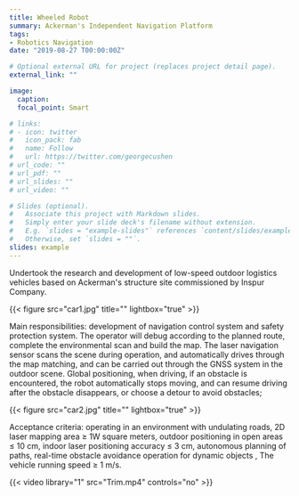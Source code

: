 ```yaml
---
title: Wheeled Robot
summary: Ackerman's Independent Navigation Platform
tags:
- Robotics Navigation
date: "2019-08-27 T00:00:00Z"

# Optional external URL for project (replaces project detail page).
external_link: ""

image:
  caption: 
  focal_point: Smart

# links:
# - icon: twitter
#   icon_pack: fab
#   name: Follow
#   url: https://twitter.com/georgecushen
# url_code: ""
# url_pdf: ""
# url_slides: ""
# url_video: ""

# Slides (optional).
#   Associate this project with Markdown slides.
#   Simply enter your slide deck's filename without extension.
#   E.g. `slides = "example-slides"` references `content/slides/example-slides.md`.
#   Otherwise, set `slides = ""`.
slides: example
---
```

Undertook the research and development of low-speed outdoor logistics vehicles based on Ackerman's structure site commissioned by Inspur Company.

{{< figure src="car1.jpg" title="" lightbox="true" >}}

Main responsibilities: development of navigation control system and safety protection system. The operator will debug according to the planned route, complete the environmental scan and build the map. The laser navigation sensor scans the scene during operation, and automatically drives through the map matching, and can be carried out through the GNSS system in the outdoor scene. Global positioning, when driving, if an obstacle is encountered, the robot automatically stops moving, and can resume driving after the obstacle disappears, or choose a detour to avoid obstacles;

{{< figure src="car2.jpg" title="" lightbox="true" >}}

Acceptance criteria: operating in an environment with undulating roads, 2D laser mapping area ≥ 1W square meters, outdoor positioning in open areas ≤ 10 cm, indoor laser positioning accuracy ≤ 3 cm, autonomous planning of paths, real-time obstacle avoidance operation for dynamic objects , The vehicle running speed ≥ 1 m/s.

{{< video library="1" src="Trim.mp4" controls="no" >}}
